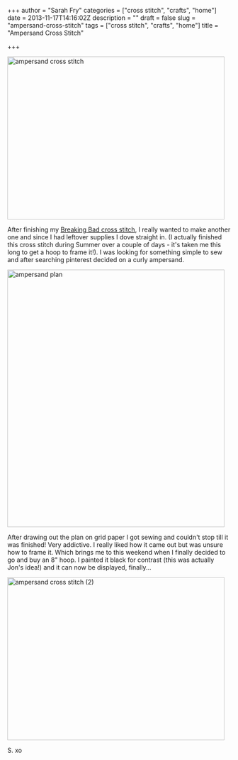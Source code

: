 +++
author = "Sarah Fry"
categories = ["cross stitch", "crafts", "home"]
date = 2013-11-17T14:16:02Z
description = ""
draft = false
slug = "ampersand-cross-stitch"
tags = ["cross stitch", "crafts", "home"]
title = "Ampersand Cross Stitch"

+++


<a href="https://yayfryday.com/images/2013/11/ampersand-cross-stitch.jpg"><img class="alignnone size-full wp-image-2025" alt="ampersand cross stitch" src="https://yayfryday.com/images/2013/11/ampersand-cross-stitch.jpg" width="490" height="367" /></a>

After finishing my <a title="Breaking Bad Cross Stitch" href="https://yayfryday.com/post/breaking-bad-cross-stitch/" target="_blank">Breaking Bad cross stitch</a>, I really wanted to make another one and since I had leftover supplies I dove straight in. (I actually finished this cross stitch during Summer over a couple of days - it's taken me this long to get a hoop to frame it!). I was looking for something simple to sew and after searching pinterest decided on a curly ampersand.

<a href="https://yayfryday.com/images/2013/11/ampersand-plan.jpg"><img class="alignnone size-full wp-image-2023" alt="ampersand plan" src="https://yayfryday.com/images/2013/11/ampersand-plan.jpg" width="490" height="580" /></a>

After drawing out the plan on grid paper I got sewing and couldn't stop till it was finished! Very addictive. I really liked how it came out but was unsure how to frame it. Which brings me to this weekend when I finally decided to go and buy an 8" hoop. I painted it black for contrast (this was actually Jon's idea!) and it can now be displayed, finally...

<a href="https://yayfryday.com/images/2013/11/ampersand-cross-stitch-2.jpg"><img class="alignnone size-full wp-image-2024" alt="ampersand cross stitch (2)" src="https://yayfryday.com/images/2013/11/ampersand-cross-stitch-2.jpg" width="490" height="367" /></a>

S. xo

